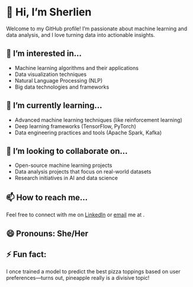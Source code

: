 # 👋 Hi, I’m Sherlien

Welcome to my GitHub profile! I’m passionate about machine learning and data analysis, and I love turning data into actionable insights.

## 👀 I’m interested in...
- Machine learning algorithms and their applications
- Data visualization techniques
- Natural Language Processing (NLP)
- Big data technologies and frameworks

## 🌱 I’m currently learning...
- Advanced machine learning techniques (like reinforcement learning)
- Deep learning frameworks (TensorFlow, PyTorch)
- Data engineering practices and tools (Apache Spark, Kafka)

## 💞️ I’m looking to collaborate on...
- Open-source machine learning projects
- Data analysis projects that focus on real-world datasets
- Research initiatives in AI and data science

## 📫 How to reach me...
Feel free to connect with me on [LinkedIn](https://www.linkedin.com/in/sherlien-molly-83042a259?utm_source=share&utm_campaign=share_via&utm_content=profile&utm_medium=android_app) or [email](sherlie.molly@gmail.com) me at .

## 😄 Pronouns: She/Her

## ⚡ Fun fact: 
I once trained a model to predict the best pizza toppings based on user preferences—turns out, pineapple really is a divisive topic!
